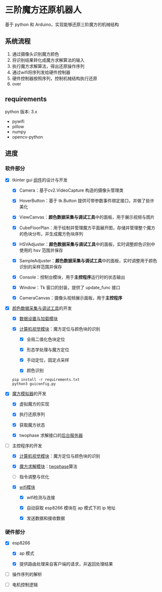 # 三阶魔方还原机器人

基于 python 和 Arduino，实现能够还原三阶魔方的机械结构



## 系统流程

1. 通过摄像头识别魔方颜色
2. 将识别结果转化成魔方求解算法的输入
3. 执行魔方求解算法，得出还原操作序列
4. 通过wifi将序列发给硬件控制器
5. 硬件控制器按照序列，控制机械结构执行还原
6. over



## requirements

python 版本: 3.x


+ pywifi
+ pillow
+ numpy
+ opencv-python 



## 进度

### 软件部分

- [x] tkinter gui [组件](https://github.com/jindada1/CubeRobot/tree/master/components)的设计与开发

  - [x] Camera：基于cv2.VideoCapture 构造的摄像头管理类 
  
  - [x] HoverButton：基于 tk.Button 提供可带参数事件绑定接口，并做了些许美化
  
  - [x] ViewCanvas：**颜色数据采集与调试工具**中的面板，用于展示视频与图片
  
  - [x] CubeFloorPlan：用于绘制并管理魔方平面展开图，存储并管理整个魔方的色块分布，并生成魔方色块序列
  
  - [x] HSVAdjuster：**颜色数据采集与调试工具**中的面板，实时调整颜色识别中使用的 hsv 范围并保存
  
  - [x] SampleAdjuster：**颜色数据采集与调试工具**中的面板，实时调整用于颜色识别的采样范围并保存

  - [x] Console：控制台模块，用于**主控程序**运行时的状态输出

  - [x] Window：Tk 窗口的封装，提供了 update_func 接口
  
  - [x] CameraCanvas：摄像头视频展示面板，用于**主控程序**

- [x] [颜色数据采集与调试工具](https://github.com/jindada1/CubeRobot/blob/master/guiconfig.py)的开发

  - [x] [数据设置与加载模块](https://github.com/jindada1/CubeRobot/tree/master/setting)

  - [x] [计算机视觉模块](https://github.com/jindada1/CubeRobot/blob/master/vision.py)：魔方定位与颜色块的识别

    - [x] 全局二值化色块定位
  
    - [x] 形态学处理与魔方定位
  
    - [x] 手动定位，固定点采样
  
    - [x] 颜色识别

  ```
  pip install -r requirements.txt
  python3 guiconfig.py
  ```

- [x] [魔方模拟器](https://github.com/jindada1/CubeRobot/blob/master/sock/emulator.html)的开发

  - [x] 虚拟魔方的实现

  - [x] 执行还原序列

  - [x] 获取魔方状态

  - [x] twophase 求解接口的[后台服务器](https://github.com/jindada1/CubeRobot/blob/master/sock/http_server.py)


- [ ] 主控程序的开发

  - [x] [计算机视觉模块](https://github.com/jindada1/CubeRobot/blob/master/vision.py)：魔方定位与颜色块的识别

  - [x] [魔方求解模块](https://github.com/jindada1/CubeRobot/tree/master/twophase)：[twophase](https://github.com/hkociemba/RubiksCube-TwophaseSolver)算法

  - [ ] 指令调整与优化

  - [x] [wifi模块](https://github.com/jindada1/CubeRobot/blob/master/sock/esp_client.py)

    - [x] wifi检测与连接

    - [x] 自动获取 esp8266 模块在 ap 模式下的 ip 地址
    
    - [x] 发送数据和接收数据



### 硬件部分

- [x] esp8266

  - [x] ap 模式

  - [x] 提供路由处理来自客户端的请求，并返回处理结果

- [ ] 操作序列的解析

- [ ] 电机控制逻辑